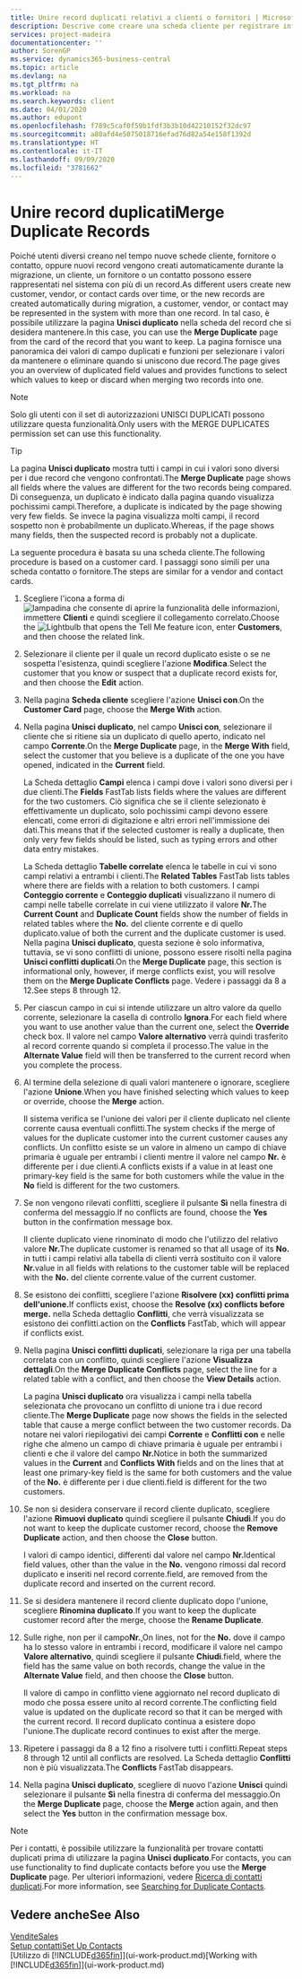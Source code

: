 ```yaml
---
title: Unire record duplicati relativi a clienti o fornitori | Microsoft Docs
description: Descrive come creare una scheda cliente per registrare informazioni su ogni nuovo cliente a cui sono rivolte le vendite.
services: project-madeira
documentationcenter: ''
author: SorenGP
ms.service: dynamics365-business-central
ms.topic: article
ms.devlang: na
ms.tgt_pltfrm: na
ms.workload: na
ms.search.keywords: client
ms.date: 04/01/2020
ms.author: edupont
ms.openlocfilehash: f789c5caf0f59b1fdf3b3b10d42210152f32dc97
ms.sourcegitcommit: a80afd4e5075018716efad76d82a54e158f1392d
ms.translationtype: HT
ms.contentlocale: it-IT
ms.lasthandoff: 09/09/2020
ms.locfileid: "3781662"
---
```

# <a name="merge-duplicate-records"></a><span data-ttu-id="c883e-103">Unire record duplicati</span><span class="sxs-lookup"><span data-stu-id="c883e-103">Merge Duplicate Records</span></span>
<span data-ttu-id="c883e-104">Poiché utenti diversi creano nel tempo nuove schede cliente, fornitore o contatto, oppure nuovi record vengono creati automaticamente durante la migrazione, un cliente, un fornitore o un contatto possono essere rappresentati nel sistema con più di un record.</span><span class="sxs-lookup"><span data-stu-id="c883e-104">As different users create new customer, vendor, or contact cards over time, or the new records are created automatically during migration, a customer, vendor, or contact may be represented in the system with more than one record.</span></span> <span data-ttu-id="c883e-105">In tal caso, è possibile utilizzare la pagina **Unisci duplicato** nella scheda del record che si desidera mantenere.</span><span class="sxs-lookup"><span data-stu-id="c883e-105">In this case, you can use the **Merge Duplicate** page from the card of the record that you want to keep.</span></span> <span data-ttu-id="c883e-106">La pagina fornisce una panoramica dei valori di campo duplicati e funzioni per selezionare i valori da mantenere o eliminare quando si uniscono due record.</span><span class="sxs-lookup"><span data-stu-id="c883e-106">The page gives you an overview of duplicated field values and provides functions to select which values to keep or discard when merging two records into one.</span></span>

> [!NOTE]
> <span data-ttu-id="c883e-107">Solo gli utenti con il set di autorizzazioni UNISCI DUPLICATI possono utilizzare questa funzionalità.</span><span class="sxs-lookup"><span data-stu-id="c883e-107">Only users with the MERGE DUPLICATES permission set can use this functionality.</span></span>

> [!TIP]
> <span data-ttu-id="c883e-108">La pagina **Unisci duplicato** mostra tutti i campi in cui i valori sono diversi per i due record che vengono confrontati.</span><span class="sxs-lookup"><span data-stu-id="c883e-108">The **Merge Duplicate** page shows all fields where the values are different for the two records being compared.</span></span> <span data-ttu-id="c883e-109">Di conseguenza, un duplicato è indicato dalla pagina quando visualizza pochissimi campi.</span><span class="sxs-lookup"><span data-stu-id="c883e-109">Therefore, a duplicate is indicated by the page showing very few fields.</span></span> <span data-ttu-id="c883e-110">Se invece la pagina visualizza molti campi, il record sospetto non è probabilmente un duplicato.</span><span class="sxs-lookup"><span data-stu-id="c883e-110">Whereas, if the page shows many fields, then the suspected record is probably not a duplicate.</span></span>

<span data-ttu-id="c883e-111">La seguente procedura è basata su una scheda cliente.</span><span class="sxs-lookup"><span data-stu-id="c883e-111">The following procedure is based on a customer card.</span></span> <span data-ttu-id="c883e-112">I passaggi sono simili per una scheda contatto o fornitore.</span><span class="sxs-lookup"><span data-stu-id="c883e-112">The steps are similar for a vendor  and contact cards.</span></span>

1. <span data-ttu-id="c883e-113">Scegliere l'icona a forma di ![lampadina che consente di aprire la funzionalità delle informazioni](media/ui-search/search_small.png "Informazioni sull'operazione che si desidera eseguire"), immettere **Clienti** e quindi scegliere il collegamento correlato.</span><span class="sxs-lookup"><span data-stu-id="c883e-113">Choose the ![Lightbulb that opens the Tell Me feature](media/ui-search/search_small.png "Tell me what you want to do") icon, enter **Customers**, and then choose the related link.</span></span>
2. <span data-ttu-id="c883e-114">Selezionare il cliente per il quale un record duplicato esiste o se ne sospetta l'esistenza, quindi scegliere l'azione **Modifica**.</span><span class="sxs-lookup"><span data-stu-id="c883e-114">Select the customer that you know or suspect that a duplicate record exists for, and then choose the **Edit** action.</span></span>
3. <span data-ttu-id="c883e-115">Nella pagina **Scheda cliente** scegliere l'azione **Unisci con**.</span><span class="sxs-lookup"><span data-stu-id="c883e-115">On the **Customer Card** page, choose the **Merge With** action.</span></span>
4. <span data-ttu-id="c883e-116">Nella pagina **Unisci duplicato**, nel campo **Unisci con**, selezionare il cliente che si ritiene sia un duplicato di quello aperto, indicato nel campo **Corrente**.</span><span class="sxs-lookup"><span data-stu-id="c883e-116">On the **Merge Duplicate** page, in the **Merge With** field, select the customer that you believe is a duplicate of the one you have opened, indicated in the **Current** field.</span></span>

    <span data-ttu-id="c883e-117">La Scheda dettaglio **Campi** elenca i campi dove i valori sono diversi per i due clienti.</span><span class="sxs-lookup"><span data-stu-id="c883e-117">The **Fields** FastTab lists fields where the values are different for the two customers.</span></span> <span data-ttu-id="c883e-118">Ciò significa che se il cliente selezionato è effettivamente un duplicato, solo pochissimi campi devono essere elencati, come errori di digitazione e altri errori nell'immissione dei dati.</span><span class="sxs-lookup"><span data-stu-id="c883e-118">This means that if the selected customer is really a duplicate, then only very few fields should be listed, such as typing errors and other data entry mistakes.</span></span>

    <span data-ttu-id="c883e-119">La Scheda dettaglio **Tabelle correlate** elenca le tabelle in cui vi sono campi relativi a entrambi i clienti.</span><span class="sxs-lookup"><span data-stu-id="c883e-119">The **Related Tables** FastTab lists tables where there are fields with a relation to both customers.</span></span> <span data-ttu-id="c883e-120">I campi **Conteggio corrente** e **Conteggio duplicati** visualizzano il numero di campi nelle tabelle correlate in cui viene utilizzato il valore **Nr.**</span><span class="sxs-lookup"><span data-stu-id="c883e-120">The **Current Count** and **Duplicate Count** fields show the number of fields in related tables where the **No.**</span></span> <span data-ttu-id="c883e-121">del cliente corrente e di quello duplicato.</span><span class="sxs-lookup"><span data-stu-id="c883e-121">value of both the current and the duplicate customer is used.</span></span> <span data-ttu-id="c883e-122">Nella pagina **Unisci duplicato**, questa sezione è solo informativa, tuttavia, se vi sono conflitti di unione, possono essere risolti nella pagina **Unisci conflitti duplicati**.</span><span class="sxs-lookup"><span data-stu-id="c883e-122">On the **Merge Duplicate** page, this section is informational only, however, if merge conflicts exist, you will resolve them on the **Merge Duplicate Conflicts** page.</span></span> <span data-ttu-id="c883e-123">Vedere i passaggi da 8 a 12.</span><span class="sxs-lookup"><span data-stu-id="c883e-123">See steps 8 through 12.</span></span>   

5. <span data-ttu-id="c883e-124">Per ciascun campo in cui si intende utilizzare un altro valore da quello corrente, selezionare la casella di controllo **Ignora**.</span><span class="sxs-lookup"><span data-stu-id="c883e-124">For each field where you want to use another value than the current one, select the **Override** check box.</span></span> <span data-ttu-id="c883e-125">Il valore nel campo **Valore alternativo** verrà quindi trasferito al record corrente quando si completa il processo.</span><span class="sxs-lookup"><span data-stu-id="c883e-125">The value in the **Alternate Value** field will then be transferred to the current record when you complete the process.</span></span>
6. <span data-ttu-id="c883e-126">Al termine della selezione di quali valori mantenere o ignorare, scegliere l'azione **Unione**.</span><span class="sxs-lookup"><span data-stu-id="c883e-126">When you have finished selecting which values to keep or override, choose the **Merge** action.</span></span>

    <span data-ttu-id="c883e-127">Il sistema verifica se l'unione dei valori per il cliente duplicato nel cliente corrente causa eventuali conflitti.</span><span class="sxs-lookup"><span data-stu-id="c883e-127">The system checks if the merge of values for the duplicate customer into the current customer causes any conflicts.</span></span> <span data-ttu-id="c883e-128">Un conflitto esiste se un valore in almeno un campo di chiave primaria è uguale per entrambi i clienti mentre il valore nel campo **Nr.** è differente per i due clienti.</span><span class="sxs-lookup"><span data-stu-id="c883e-128">A conflicts exists if a value in at least one primary-key field is the same for both customers while the value in the **No** field is different for the two customers.</span></span>

7. <span data-ttu-id="c883e-129">Se non vengono rilevati conflitti, scegliere il pulsante **Sì** nella finestra di conferma del messaggio.</span><span class="sxs-lookup"><span data-stu-id="c883e-129">If no conflicts are found, choose the **Yes** button in the confirmation message box.</span></span>

    <span data-ttu-id="c883e-130">Il cliente duplicato viene rinominato di modo che l'utilizzo del relativo valore **Nr.**</span><span class="sxs-lookup"><span data-stu-id="c883e-130">The duplicate customer is renamed so that all usage of its **No.**</span></span> <span data-ttu-id="c883e-131">in tutti i campi relativi alla tabella di clienti verrà sostituito con il valore **Nr.**</span><span class="sxs-lookup"><span data-stu-id="c883e-131">value in all fields with relations to the customer table will be replaced with the **No.**</span></span> <span data-ttu-id="c883e-132">del cliente corrente.</span><span class="sxs-lookup"><span data-stu-id="c883e-132">value of the current customer.</span></span>
8. <span data-ttu-id="c883e-133">Se esistono dei conflitti, scegliere l'azione **Risolvere (xx) conflitti prima dell'unione.**</span><span class="sxs-lookup"><span data-stu-id="c883e-133">If conflicts exist, choose the **Resolve (xx) conflicts before merge.**</span></span> <span data-ttu-id="c883e-134">nella Scheda dettaglio **Conflitti**, che verrà visualizzata se esistono dei conflitti.</span><span class="sxs-lookup"><span data-stu-id="c883e-134">action on the **Conflicts** FastTab, which will appear if conflicts exist.</span></span>
9. <span data-ttu-id="c883e-135">Nella pagina **Unisci conflitti duplicati**, selezionare la riga per una tabella correlata con un conflitto, quindi scegliere l'azione **Visualizza dettagli**.</span><span class="sxs-lookup"><span data-stu-id="c883e-135">On the **Merge Duplicate Conflicts** page, select the line for a related table with a conflict, and then choose the **View Details** action.</span></span>

    <span data-ttu-id="c883e-136">La pagina **Unisci duplicato** ora visualizza i campi nella tabella selezionata che provocano un conflitto di unione tra i due record cliente.</span><span class="sxs-lookup"><span data-stu-id="c883e-136">The **Merge Duplicate** page now shows the fields in the selected table that cause a merge conflict between the two customer records.</span></span> <span data-ttu-id="c883e-137">Da notare nei valori riepilogativi dei campi **Corrente** e **Conflitti con** e nelle righe che almeno un campo di chiave primaria è uguale per entrambi i clienti e che il valore del campo **Nr.**</span><span class="sxs-lookup"><span data-stu-id="c883e-137">Notice in both the summarized values in the **Current** and **Conflicts With** fields and on the lines that at least one primary-key field is the same for both customers and the value of the **No.**</span></span> <span data-ttu-id="c883e-138">è differente per i due clienti.</span><span class="sxs-lookup"><span data-stu-id="c883e-138">field is different for the two customers.</span></span>   
10. <span data-ttu-id="c883e-139">Se non si desidera conservare il record cliente duplicato, scegliere l'azione **Rimuovi duplicato** quindi scegliere il pulsante **Chiudi**.</span><span class="sxs-lookup"><span data-stu-id="c883e-139">If you do not want to keep the duplicate customer record, choose the **Remove Duplicate** action, and then choose the **Close** button.</span></span>

    <span data-ttu-id="c883e-140">I valori di campo identici, differenti dal valore nel campo **Nr.**</span><span class="sxs-lookup"><span data-stu-id="c883e-140">Identical field values, other than the value in the **No.**</span></span> <span data-ttu-id="c883e-141">vengono rimossi dal record duplicato e inseriti nel record corrente.</span><span class="sxs-lookup"><span data-stu-id="c883e-141">field, are removed from the duplicate record and inserted on the current record.</span></span>
11. <span data-ttu-id="c883e-142">Se si desidera mantenere il record cliente duplicato dopo l'unione, scegliere **Rinomina duplicato**.</span><span class="sxs-lookup"><span data-stu-id="c883e-142">If you want to keep the duplicate customer record after the merge,  choose the **Rename Duplicate**.</span></span>
12. <span data-ttu-id="c883e-143">Sulle righe, non per il campo**Nr.**,</span><span class="sxs-lookup"><span data-stu-id="c883e-143">On lines, not for the **No.**</span></span> <span data-ttu-id="c883e-144">dove il campo ha lo stesso valore in entrambi i record, modificare il valore nel campo **Valore alternativo**, quindi scegliere il pulsante **Chiudi**.</span><span class="sxs-lookup"><span data-stu-id="c883e-144">field, where the field has the same value on both records, change the value in the **Alternate Value** field, and then choose the **Close** button.</span></span>

    <span data-ttu-id="c883e-145">Il valore di campo in conflitto viene aggiornato nel record duplicato di modo che possa essere unito al record corrente.</span><span class="sxs-lookup"><span data-stu-id="c883e-145">The conflicting field value is updated on the duplicate record so that it can be merged with the current record.</span></span> <span data-ttu-id="c883e-146">Il record duplicato continua a esistere dopo l'unione.</span><span class="sxs-lookup"><span data-stu-id="c883e-146">The duplicate record continues to exist after the merge.</span></span>
13. <span data-ttu-id="c883e-147">Ripetere i passaggi da 8 a 12 fino a risolvere tutti i conflitti.</span><span class="sxs-lookup"><span data-stu-id="c883e-147">Repeat steps 8 through 12 until all conflicts are resolved.</span></span> <span data-ttu-id="c883e-148">La Scheda dettaglio **Conflitti** non è più visualizzata.</span><span class="sxs-lookup"><span data-stu-id="c883e-148">The **Conflicts** FastTab disappears.</span></span>
14. <span data-ttu-id="c883e-149">Nella pagina **Unisci duplicato**, scegliere di nuovo l'azione **Unisci** quindi selezionare il pulsante **Sì** nella finestra di conferma del messaggio.</span><span class="sxs-lookup"><span data-stu-id="c883e-149">On the **Merge Duplicate** page, choose the **Merge** action again, and then select the **Yes** button in the confirmation message box.</span></span>

> [!NOTE]
> <span data-ttu-id="c883e-150">Per i contatti, è possibile utilizzare la funzionalità per trovare contatti duplicati prima di utilizzare la pagina **Unisci duplicato**.</span><span class="sxs-lookup"><span data-stu-id="c883e-150">For contacts, you can use functionality to find duplicate contacts before you use the **Merge Duplicate** page.</span></span> <span data-ttu-id="c883e-151">Per ulteriori informazioni, vedere [Ricerca di contatti duplicati](marketing-setup-contacts.md#searching-for-duplicate-contacts).</span><span class="sxs-lookup"><span data-stu-id="c883e-151">For more information, see [Searching for Duplicate Contacts](marketing-setup-contacts.md#searching-for-duplicate-contacts).</span></span>

## <a name="see-also"></a><span data-ttu-id="c883e-152">Vedere anche</span><span class="sxs-lookup"><span data-stu-id="c883e-152">See Also</span></span>
[<span data-ttu-id="c883e-153">Vendite</span><span class="sxs-lookup"><span data-stu-id="c883e-153">Sales</span></span>](sales-manage-sales.md)  
[<span data-ttu-id="c883e-154">Setup contatti</span><span class="sxs-lookup"><span data-stu-id="c883e-154">Set Up Contacts</span></span>](marketing-setup-contacts.md)  
<span data-ttu-id="c883e-155">[Utilizzo di [!INCLUDE[d365fin](includes/d365fin_md.md)]](ui-work-product.md)</span><span class="sxs-lookup"><span data-stu-id="c883e-155">[Working with [!INCLUDE[d365fin](includes/d365fin_md.md)]](ui-work-product.md)</span></span>
